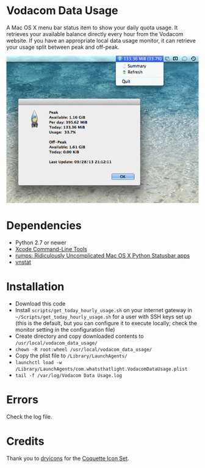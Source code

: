 Vodacom Data Usage
==================

A Mac OS X menu bar status item to show your daily quota usage. It retrieves your available balance directly every hour from the Vodacom website. If you have an appropriate local data usage monitor, it can retrieve your usage split between peak and off-peak.

![Screen shot of app](images/screen_shot.png "Screen shot of app")

# Dependencies
* Python 2.7 or newer
* [Xcode Command-Line Tools](https://developer.apple.com/xcode/)
* [rumps: Ridiculously Uncomplicated Mac OS X Python Statusbar apps](https://github.com/jaredks/rumps)
* [vnstat](http://humdi.net/vnstat/)

# Installation
* Download this code
* Install `scripts/get_today_hourly_usage.sh` on your internet gateway in `~/Scripts/get_today_hourly_usage.sh` for a user with SSH keys set up (this is the default, but you can configure it to execute locally; check the monitor setting in the configuration file)
* Create directory and copy downloaded contents to `/usr/local/vodacom_data_usage/`
* `chown -R root:wheel /usr/local/vodacom_data_usage/`
* Copy the plist file to `/Library/LaunchAgents/`
* `launchctl load -w /Library/LaunchAgents/com.whatsthatlight.VodacomDataUsage.plist`
* `tail -f /var/log/Vodacom Data Usage.log`

# Errors
Check the log file.

# Credits
Thank you to [dryicons](http://dryicons.com/) for the [Coquette Icon Set](http://dryicons.com/free-icons/preview/coquette-icons-set/).
